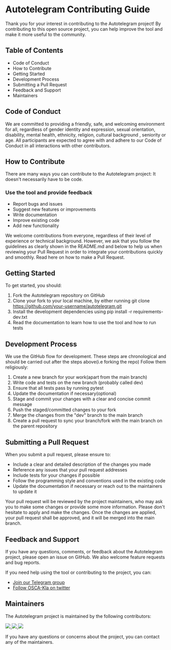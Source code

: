 # Autotelegram Contributing Guide

Thank you for your interest in contributing to the Autotelegram project! By contributing to this open source project, you can help improve the tool and make it more useful to the community.

## Table of Contents

- Code of Conduct
- How to Contribute
- Getting Started
- Development Process
- Submitting a Pull Request
- Feedback and Support
- Maintainers

## Code of Conduct

We are committed to providing a friendly, safe, and welcoming environment for all, regardless of gender identity and expression, sexual orientation, disability, mental health, ethnicity, religion, cultural background , seniority or age. All participants are expected to agree with and adhere to our Code of Conduct in all interactions with other contributors.

## How to Contribute

There are many ways you can contribute to the Autotelegram project: It doesn't necessarily have to be code.

### Use the tool and provide feedback

- Report bugs and issues
- Suggest new features or improvements
- Write documentation
- Improve existing code
- Add new functionality

We welcome contributions from everyone, regardless of their level of experience or technical background. However, we ask that you follow the guidelines as clearly shown in the README.md and below to help us when reviewing your Pull Request in order to integrate your contributions quickly and smoothly. Read here on how to make a Pull Request.

## Getting Started

To get started, you should:

1. Fork the Autotelegram repository on GitHub
2. Clone your fork to your local machine, by either running git clone https://github.com/your-username/autotelegram.git
3. Install the development dependencies using pip install -r requirements-dev.txt
4. Read the documentation to learn how to use the tool and how to run tests

## Development Process

We use the GitHub flow for development. These steps are chronological and should be carried out after the steps above(i.e forking the repo) Follow them religiously:

1. Create a new branch for your work(apart from the main branch)
2. Write code and tests on the new branch (probably called dev)
3. Ensure that all tests pass by running pytest
4. Update the documentation if necessary(optional)
5. Stage and commit your changes with a clear and concise commit message
6. Push the staged/committed changes to your fork
7. Merge the changes from the "dev" branch to the main branch
8. Create a pull request to sync your branch/fork with the main branch on the parent repository

## Submitting a Pull Request

When you submit a pull request, please ensure to:

- Include a clear and detailed description of the changes you made
- Reference any issues that your pull request addresses
- Include tests for your changes if possible
- Follow the programming style and conventions used in the existing code
- Update the documentation if necessary or reach out to the maintainers to update it


Your pull request will be reviewed by the project maintainers, who may ask you to make some changes or provide some more information. Please don't hesitate to apply and make the changes. Once the changes are applied, your pull request shall be approved, and it will be merged into the main branch.

## Feedback and Support

If you have any questions, comments, or feedback about the Autotelegram project, please open an issue on GitHub. We also welcome feature requests and bug reports.

If you need help using the tool or contributing to the project, you can:

- <a href="https://t.me/oscakampala/1">Join our Telegram group</a> 
- <a href="https://twitter.com/oscakampala" >Follow OSCA-Kla on twitter</a>

## Maintainers
The Autotelegram project is maintained by the following contributors:

<a href = "https://github.com/ht-thomas/Python/graphs/contributors">
  <img src = "https://contrib.rocks/image?repo = ht-thomas/autotelegram"/>
</a>
<a href = "https://github.com/HassanBahati/Python/graphs/contributors">
  <img src = "https://contrib.rocks/image?repo = HassanBahati/autotelegram"/>
</a>
<a href = "https://github.com/Samsonroyal/Python/graphs/contributors">
  <img src = "https://contrib.rocks/image?repo = Samsonroyal/autotelegram"/>
</a>

If you have any questions or concerns about the project, you can contact any of the maintainers.